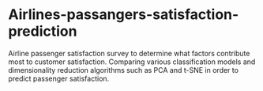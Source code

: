 # Airlines-passangers-satisfaction-prediction
Airline passenger satisfaction survey to determine what factors contribute most to customer satisfaction. 
Comparing various classification models and dimensionality reduction algorithms such as PCA and t-SNE in order to predict passenger satisfaction.

